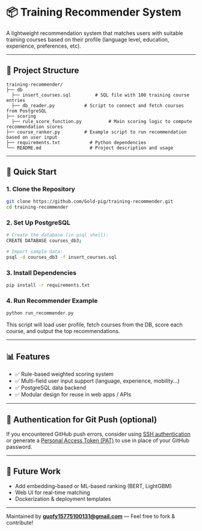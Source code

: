 # 📦 Training Recommender System

A lightweight recommendation system that matches users with suitable training courses based on their profile (language level, education, experience, preferences, etc).

---

## 🔧 Project Structure

```
training-recommender/
├── db
  ├── insert_courses.sql         # SQL file with 100 training course entries
  ├── db_reader.py           # Script to connect and fetch courses from PostgreSQL
├── scoring
  ├── rule_score_function.py          # Main scoring logic to compute recommendation scores
├── course_ranker.py         # Example script to run recommendation based on user input
├── requirements.txt           # Python dependencies
└── README.md                  # Project description and usage
```

---

## 🚀 Quick Start

### 1. Clone the Repository
```bash
git clone https://github.com/Gold-pig/training-recommender.git
cd training-recommender
```

### 2. Set Up PostgreSQL
```bash
# Create the database (in psql shell):
CREATE DATABASE courses_db3;

# Import sample data:
psql -d courses_db3 -f insert_courses.sql
```

### 3. Install Dependencies
```bash
pip install -r requirements.txt
```

### 4. Run Recommender Example
```bash
python run_recommender.py
```

This script will load user profile, fetch courses from the DB, score each course, and output the top recommendations.

---

## 📊 Features
- ✅ Rule-based weighted scoring system
- ✅ Multi-field user input support (language, experience, mobility...)
- ✅ PostgreSQL data backend
- ✅ Modular design for reuse in web apps / APIs

---

## 🔐 Authentication for Git Push (optional)
If you encountered GitHub push errors, consider using [SSH authentication](https://docs.github.com/en/authentication/connecting-to-github-with-ssh) or generate a [Personal Access Token (PAT)](https://github.com/settings/tokens) to use in place of your GitHub password.

---

## 🧠 Future Work
- Add embedding-based or ML-based ranking (BERT, LightGBM)
- Web UI for real-time matching
- Dockerization & deployment templates

---

Maintained by **guofy15775100131@gmail.com** — Feel free to fork & contribute!
